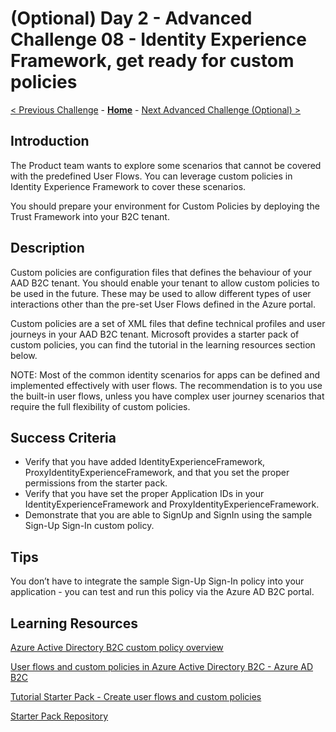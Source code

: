 # (Optional) Day 2 - Advanced Challenge 08 - Identity Experience Framework, get ready for custom policies

 [< Previous Challenge](./Challenge_D2_07.md) - **[Home](../README.md)** - [Next Advanced Challenge (Optional) >](./Challenge_D2_09.md)

## Introduction

The Product team wants to explore some scenarios that cannot be covered with the predefined User Flows. You can leverage custom policies in Identity Experience Framework to cover these scenarios. 

You should prepare your environment for Custom Policies by deploying the Trust Framework into your B2C tenant.

## Description

Custom policies are configuration files that defines the behaviour of your AAD B2C tenant. You should enable your tenant to allow custom policies to be used in the future. These may be used to allow different types of user interactions other than the pre-set User Flows defined in the Azure portal. 

Custom policies are a set of XML files that define technical profiles and user journeys in your AAD B2C tenant. Microsoft provides a starter pack of custom policies, you can find the tutorial in the learning resources section below.

NOTE: Most of the common identity scenarios for apps can be defined and implemented effectively with user flows. The recommendation is to you use the built-in user flows, unless you have complex user journey scenarios that require the full flexibility of custom policies.

## Success Criteria

- Verify that you have added IdentityExperienceFramework, ProxyIdentityExperienceFramework, and that you set the proper permissions from the starter pack.
- Verify that you have set the proper Application IDs in your IdentityExperienceFramework and ProxyIdentityExperienceFramework.
- Demonstrate that you are able to SignUp and SignIn using the sample Sign-Up Sign-In custom policy.

## Tips

You don’t have to integrate the sample Sign-Up Sign-In policy into your application - you can test and run this policy via the Azure AD B2C portal.

## Learning Resources

[Azure Active Directory B2C custom policy overview](https://learn.microsoft.com/en-us/azure/active-directory-b2c/custom-policy-overview)

[User flows and custom policies in Azure Active Directory B2C - Azure AD B2C](https://learn.microsoft.com/en-us/azure/active-directory-b2c/user-flow-overview)

[Tutorial Starter Pack - Create user flows and custom policies](https://learn.microsoft.com/en-us/azure/active-directory-b2c/tutorial-create-user-flows?pivots=b2c-custom-policy)

[Starter Pack Repository](https://github.com/Azure-Samples/active-directory-b2c-custom-policy-starterpack)
